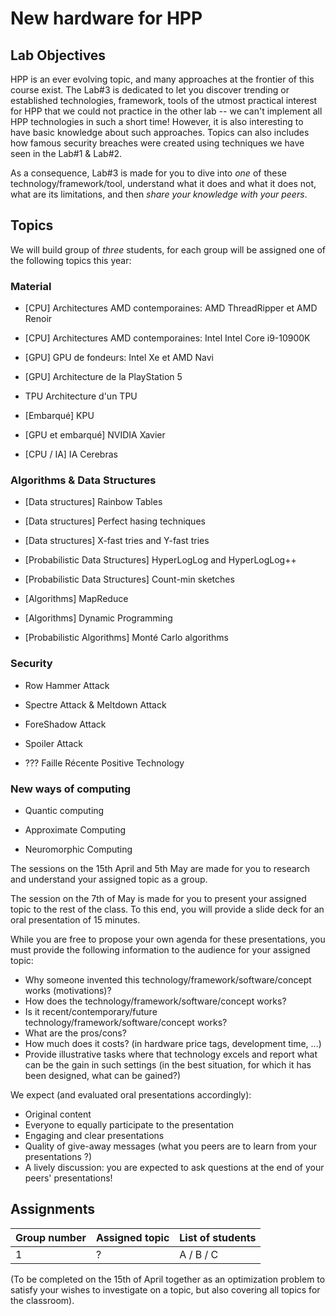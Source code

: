 # New hardware for HPP

## Lab Objectives

HPP is an ever evolving topic, and many approaches at the frontier of this course exist. The Lab#3 is dedicated to let you discover trending or established technologies, framework, tools of the utmost practical interest for HPP that we could not practice in the other lab -- we can't implement all HPP technologies in such a short time! However, it is also interesting to have basic knowledge about such approaches. Topics can also includes how famous security breaches were created using techniques we have seen in the Lab#1 & Lab#2.

As a consequence, Lab#3 is made for you to dive into *one* of these technology/framework/tool, understand what it does and what it does not, what are its limitations, and then *share your knowledge with your peers*.


## Topics

We will build group of *three* students, for each group will be assigned one of the following topics this year:

### Material

  * [CPU] Architectures AMD contemporaines: AMD ThreadRipper et AMD Renoir
  
  [//]: # (https://www.generation-nt.com/amd-threadripper-3990x-processeur-64-coeurs-officiel-actualite-1970811.html)
  [//]: # (https://www.generation-nt.com/amd-renoir-apu-configuration-actualite-1971528.html)
  
  * [CPU] Architectures AMD contemporaines: Intel Intel Core i9-10900K
  
  [//]: # (https://www.generation-nt.com/intel-core-i9-10900k-processeur-performance-actualite-1971767.html)

  * [GPU] GPU de fondeurs: Intel Xe et AMD Navi
  
  [//]: # (https://www.generation-nt.com/intel-xe-hp-arctic-sound-carte-graphique-specifications-actualite-1973008.html)

  * [GPU] Architecture de la PlayStation 5
  
  [//]: # (https://www.generation-nt.com/gpu-playstation-5-legerement-plus-rapide-xbox-series-x-actualite-1973384.html)

  * TPU Architecture d'un TPU
  
  [//]: # (https://en.wikipedia.org/wiki/Tensor_processing_unit)

  * [Embarqué] KPU
  
  [//]: # (https://www.seeedstudio.com/blog/2019/09/12/get-started-with-k210-hardware-and-programming-environment/)

  * [GPU et embarqué] NVIDIA Xavier
  
  [//]: # (https://www.nvidia.com/en-us/autonomous-machines/embedded-systems/jetson-agx-xavier/)

  * [CPU / IA] IA Cerebras
  
  [//]: # (https://www.generation-nt.com/cerebras-cs1-puce-intelligence-artificielle-actualite-1970635.html)


### Algorithms & Data Structures
  
  * [Data structures] Rainbow Tables
  
  [//]: # (https://en.wikipedia.org/wiki/Rainbow_table)

  * [Data structures] Perfect hasing techniques
  
  * [Data structures] X-fast tries and Y-fast tries

  * [Probabilistic Data Structures] HyperLogLog and HyperLogLog++
  
  * [Probabilistic Data Structures] Count-min sketches
  
  * [Algorithms] MapReduce
  
  [//]: # (https://en.wikipedia.org/wiki/MapReduce)

  * [Algorithms] Dynamic Programming
  
  [//]: # (https://en.wikipedia.org/wiki/Dynamic_programming)

  * [Probabilistic Algorithms] Monté Carlo algorithms
  
  [//]: # (https://en.wikipedia.org/wiki/Monté_Carlo)

   

### Security

  * Row Hammer Attack
  
  [//]: # (https://en.wikipedia.org/wiki/Row_hammer)
  [//]: # (https://www.nolimitsecu.fr/rowhammer/)

  * Spectre Attack &  Meltdown Attack
  
  [//]: # (https://en.wikipedia.org/wiki/Spectre_%28security_vulnerability%29)
  [//]: # (https://en.wikipedia.org/wiki/Meltdown_%28security_vulnerability%29)

  * ForeShadow Attack
  
  [//]: # (https://en.wikipedia.org/wiki/Foreshadow_%28security_vulnerability%29)

  * Spoiler Attack
  
  [//]: # (https://en.wikipedia.org/wiki/Spoiler_%28security_vulnerability%29)

  * ??? Faille Récente Positive Technology
  
  [//]: # (https://www.phonandroid.com/intel-5-generations-de-cpu-sont-vises-par-une-faille-catastrophique-impossible-a-corriger.html)


### New ways of computing

  * Quantic computing
  
  [//]: # (https://www.nolimitsecu.fr/informatique-quantique/)

  [//]: # (https://www.apress.com/gp/book/9781484242179 / VSilva-Practical Quantum Computing for Developers ... IBM QExperience - 2019)

  * Approximate Computing
  
  [//]: # (https://www.ec-lyon.fr/en/contacts/alberto-bosio / Présentation SciDoLySE)
  [//]: # (https://en.wikipedia.org/wiki/Approximate_computing)

  * Neuromorphic Computing
  
  [//]: # (https://www.ec-lyon.fr/en/contacts/alberto-bosio / Présentation SciDoLySE)
  [//]: # (https://en.wikipedia.org/wiki/Neuromorphic_engineering)


The sessions on the 15th April and 5th May are made for you to research and understand your assigned topic as a group.

The session on the 7th of May is made for you to present your assigned topic to the rest of the class.
To this end, you will provide a slide deck for an oral presentation of 15 minutes.

While you are free to propose your own agenda for these presentations, you must provide the following information to the audience for your assigned topic:
- Why someone invented this technology/framework/software/concept works (motivations)?
- How does the technology/framework/software/concept works?
- Is it recent/contemporary/future technology/framework/software/concept works?
- What are the pros/cons?
- How much does it costs? (in hardware price tags, development time, ...)
- Provide illustrative tasks where that technology excels and report what can be the gain in such settings (in the best situation, for which it has been designed, what can be gained?)

We expect (and evaluated oral presentations accordingly):
- Original content
- Everyone to equally participate to the presentation
- Engaging and clear presentations
- Quality of give-away messages (what you peers are to learn from your presentations ?)
- A lively discussion: you are expected to ask questions at the end of your peers' presentations!


## Assignments

| Group number  | Assigned topic | List of students |
| ------------- | -------------- | ---------------- |
| 1  | ?   | A / B / C    |

(To be completed on the 15th of April together as an optimization problem to satisfy your wishes to investigate on a topic, but also covering all topics for the classroom).
